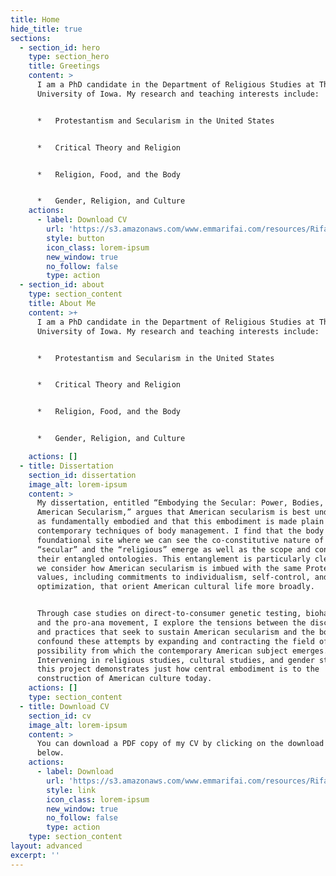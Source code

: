 ```yaml
---
title: Home
hide_title: true
sections:
  - section_id: hero
    type: section_hero
    title: Greetings
    content: >
      I am a PhD candidate in the Department of Religious Studies at The
      University of Iowa. My research and teaching interests include:


      *   Protestantism and Secularism in the United States


      *   Critical Theory and Religion


      *   Religion, Food, and the Body


      *   Gender, Religion, and Culture
    actions:
      - label: Download CV
        url: 'https://s3.amazonaws.com/www.emmarifai.com/resources/Rifai_CV.pdf'
        style: button
        icon_class: lorem-ipsum
        new_window: true
        no_follow: false
        type: action
  - section_id: about
    type: section_content
    title: About Me
    content: >+
      I am a PhD candidate in the Department of Religious Studies at The
      University of Iowa. My research and teaching interests include:


      *   Protestantism and Secularism in the United States


      *   Critical Theory and Religion


      *   Religion, Food, and the Body


      *   Gender, Religion, and Culture

    actions: []
  - title: Dissertation
    section_id: dissertation
    image_alt: lorem-ipsum
    content: >
      My dissertation, entitled “Embodying the Secular: Power, Bodies, and
      American Secularism,” argues that American secularism is best understood
      as fundamentally embodied and that this embodiment is made plain in
      contemporary techniques of body management. I find that the body is a
      foundational site where we can see the co-constitutive nature of the
      “secular” and the “religious” emerge as well as the scope and contours of
      their entangled ontologies. This entanglement is particularly clear when
      we consider how American secularism is imbued with the same Protestant
      values, including commitments to individualism, self-control, and
      optimization, that orient American cultural life more broadly. 


      Through case studies on direct-to-consumer genetic testing, biohacking,
      and the pro-ana movement, I explore the tensions between the discourses
      and practices that seek to sustain American secularism and the bodies that
      confound these attempts by expanding and contracting the field of
      possibility from which the contemporary American subject emerges.
      Intervening in religious studies, cultural studies, and gender studies,
      this project demonstrates just how central embodiment is to the
      construction of American culture today.
    actions: []
    type: section_content
  - title: Download CV
    section_id: cv
    image_alt: lorem-ipsum
    content: >
      You can download a PDF copy of my CV by clicking on the download link
      below.
    actions:
      - label: Download
        url: 'https://s3.amazonaws.com/www.emmarifai.com/resources/Rifai_CV.pdf'
        style: link
        icon_class: lorem-ipsum
        new_window: true
        no_follow: false
        type: action
    type: section_content
layout: advanced
excerpt: ''
---
```

